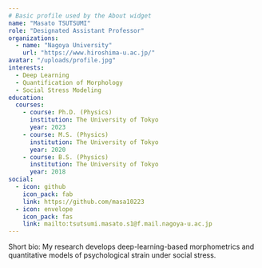 ```yaml
---
# Basic profile used by the About widget
name: "Masato TSUTSUMI"
role: "Designated Assistant Professor"
organizations:
  - name: "Nagoya University"
    url: "https://www.hiroshima-u.ac.jp/"
avatar: "/uploads/profile.jpg"
interests:
  - Deep Learning
  - Quantification of Morphology
  - Social Stress Modeling
education:
  courses:
    - course: Ph.D. (Physics)
      institution: The University of Tokyo
      year: 2023
    - course: M.S. (Physics)
      institution: The University of Tokyo
      year: 2020
    - course: B.S. (Physics)
      institution: The University of Tokyo
      year: 2018
social:
  - icon: github
    icon_pack: fab
    link: https://github.com/masa10223
  - icon: envelope
    icon_pack: fas
    link: mailto:tsutsumi.masato.s1@f.mail.nagoya-u.ac.jp
---
```


Short bio: My research develops deep-learning-based morphometrics  and quantitative models of psychological strain under social stress.